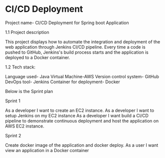 # CI/CD Deployment

 Project name- CI/CD Deployment for Spring boot Application 

1.1 Project description 

This project displays how to automate the integration and deployment of the web application through Jenkins CI/CD pipeline. Every time a code is pushed to GitHub, Jenkins's build process starts and the application is deployed to a Docker container. 

1.2 Tech stack:	 

Language used- Java
Virtual Machine-AWS 
Version control system- GitHub 
DevOps tool- Jenkins 
Container for deployment- Docker 

Below is the Sprint plan

Sprint 1 

As a developer I want to create an EC2 instance. 
As a developer I want to setup Jenkins on my EC2 instance 
As a developer I want build a CI/CD pipeline to demonstrate continuous deployment and host the application on AWS EC2 instance. 

Sprint 2 

Create docker image of the application and docker deploy. 
As a user I want view an application in a Docker container 
